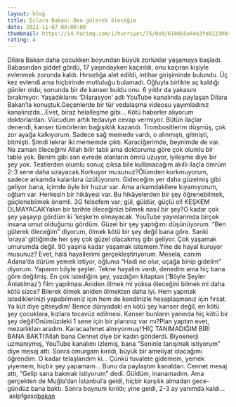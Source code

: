 ```yaml
--- 
layout: blog
title: Dilara Bakan: Ben gülerek öleceğim
date: 2021-11-07 04:00:00
thumbnail: https://i4.hurimg.com/i/hurriyet/75/0x0/6186b5a44e3fe0123004a6f1.jpg
rating: 4
---
```

Dilara Bakan daha çocukken boyundan büyük zorluklar yaşamaya başladı. Babasından şiddet gördü, 17 yaşındayken kaçırıldı, onu kaçıran kişiyle evlenmek zorunda kaldı. Hırsızlığa alet edildi, intihar girişiminde bulundu.  Üç kez evlendi ama hiçbirinde mutluluğu bulamadı. Oğluyla birlikte aç kaldığı günler oldu; sonunda bir de kanser buldu onu. 6 yıldır da yakasını bırakmıyor. Yaşadıklarını ‘Dilarasyon’ adlı YouTube kanalında paylaşan Dilara Bakan’la konuştuk.Geçenlerde bir tür vedalaşma videosu yayımladınız kanalınızda...Evet, biraz helalleşme gibi... Kötü haberler alıyorum doktorlardan. Vücudum artık tedaviye cevap vermiyor. Bütün ilaçlar denendi, kanser tümörlerim bağışıklık kazandı. Trombositlerim düşmüş, çok zor ayağa kalkıyorum. Sadece sağ memede vardı, o alınmıştı, gitmişti, bitmişti. Şimdi tekrar iki mememde çıktı. Karaciğerimde, beynimde de var. Ne zaman öleceğimi Allah bilir tabii ama doktoruma göre çok olumlu bir tablo yok. Benim gibi son evrede olanların ömrü uzuyor, iyileşme diye bir şey yok. Testlerden olumlu sonuç çıksa bile kullanacağım akıllı ilaçla ömrüm 2-3 sene daha uzayacak.Korkuyor musunuz?Ölümden korkmuyorum, sadece arkamda kalanlara üzülüyorum. Gideceğim yer daha güzelmiş gibi geliyor bana, içimde öyle bir huzur var. Ama arkamdakilere kıyamıyorum, oğlum var. Herkesin bir hikâyesi var. Bu hikâyelerden bir şey öğrenebilmek, güçlenebilmek önemli. 3G felsefem var; gül, güldür, güçlü ol! KEŞKEM OLMAYACAKYakın bir tarihte öleceğinizi bilmek nasıl bir şey?O kadar çok şey yaşayıp gördüm ki ‘keşke’m olmayacak. YouTube yayınlarımda birçok insana umut olduğumu gördüm. Güzel bir şey yaptığımı düşünüyorum. “Ben gülerek öleceğim” diyorum, ölmek kötü bir şey değil bana göre. Sanki ‘oraya’ gittiğimde her şey çok güzel olacakmış gibi geliyor. Çok yaşamak umurumda değil. 90 yaşına kadar yaşamak istemem.Yine de hayal kuruyor musunuz? Evet, hâlâ hayallerimi gerçekleştiriyorum. Mesela, canım Adana’da dürüm yemek istiyor, oğluma “Hadi ne olur, uçağa binip gidelim” diyorum. Yaparım böyle şeyler. Tekne hayalim vardı, denedim ama hiç bana göre değilmiş. En çok istediğim şey, yazdığım kitaptan (‘Böyle Şeyler Anlatılmaz’) film yapılması.Aniden ölmek mi yoksa öleceğini bilmek mi daha kötü sizce? Bilerek ölmek aniden ölmekten daha iyi. Hem yapmak istediklerinizi yapabilmeniz için hem de kendinizle hesaplaşmanız için fırsat. Ya küt diye gitseydim! Bence dünyadaki en kötü şey kanser değil, en kötü şey çocuklara, kızlara tecavüz edilmesi. Kanser bunların yanında hiç kötü bir şey değil!Önümüzdeki 1 sene için bir planınız var mı?Plan yaptım evet, mezarlıkları aradım. Karacaahmet almıyormuş!‘HİÇ TANIMADIĞIM BİRİ BANA BAKTI’Allah bana Cennet diye bir kadın gönderdi. Biyoenerji uzmanıymış, YouTube kanalımı izlemiş, bana “Seninle tanışmak istiyorum” diye mesaj attı. Sonra omurgam kırıldı, büyük bir ameliyat olacağımı öğrendim. O kadar telaşlandım ki... Çünkü tuvalete gidemem, yemek yiyemem, hiçbir şey yapamam… Bunu da paylaştım kanaldan. Cennet mesaj attı, “Gelip sana bakmak istiyorum” dedi. Güldüm, inanamadım. Ama gerçekten de Muğla’dan İstanbul’a geldi, hiçbir karşılık almadan gece-gündüz bana baktı. Sonra boynum kırıldı; yine geldi, 2-3 ay yanımda kaldı...</br>&nbsp;aslpfgaso<a href="https://www.tuccar.de/product/schutzglas-9h-kompatibel-mit-iphone-13-pro-max-displayschutzfolie-panzerfolie-passgenau-glas">bakan</a>